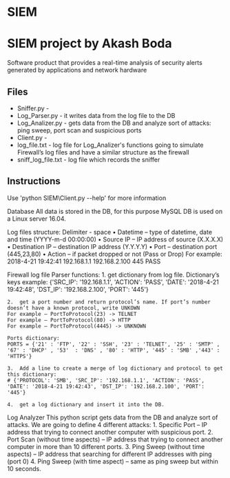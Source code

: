 # SIEM
SIEM project by Akash Boda
============================
Software product that provides a real-time analysis of security alerts generated by applications and network hardware

Files
-----
- Sniffer.py -
- Log_Parser.py - it writes data from the log file to the DB
- Log_Analizer.py - gets data from the DB and analyze sort of attacks: ping sweep, port scan and suspicious ports
- Client.py -
- log_file.txt - log file for Log_Analizer's functions
 going to simulate Firewall’s log files and have a similar structure as the firewall
- sniff_log_file.txt - log file which records the sniffer

Instructions
------------
Use 'python SIEM\Client.py --help' for more information

Database
    All data is stored in the DB, for this purpose MySQL DB is used on a Linux server 16.04.

Log files structure:
    Delimiter - space
    •	Datetime – type of datetime, date and time (YYYY-m-d 00:00:00)
    •	Source IP – IP address of source (X.X.X.X)
    •	Destination IP – destination IP address (Y.Y.Y.Y)
    •	Port – destination port (445,23,80)
    •	Action – if packet dropped or not (Pass or Drop)
    For example:
    2018-4-21 19:42:41 192.168.1.1 192.168.2.100 445 PASS


Firewall log file Parser functions:
    1.	get dictionary from log file. Dictionary’s keys example:
    {'SRC_IP': '192.168.1.1', 'ACTION': 'PASS', 'DATE': '2018-4-21 19:42:48', 'DST_IP': '192.168.2.100', 'PORT': '445'}

    2.	get a port number and return protocol’s name. If port’s number doesn’t have a known protocol, write UNKOWN
    For example – PortToProtocol(23) -> TELNET
    For example – PortToProtocol(80) -> HTTP
    For example – PortToProtocol(4445) -> UNKNOWN

    Ports dictionary:
    PORTS = {'21' : 'FTP', '22' : 'SSH', '23' : 'TELNET', '25' : 'SMTP' , '67' : 'DHCP' , '53'  : 'DNS' , '80' : 'HTTP', '445' : 'SMB' ,'443' : 'HTTPS'}

    3.	Add a line to create a merge of log dictionary and protocol to get this dictionary:
    # {'PROTOCOL': 'SMB', 'SRC_IP': '192.168.1.1', 'ACTION': 'PASS', 'DATE': '2018-4-21 19:42:43', 'DST_IP': '192.168.2.100', 'PORT': '445'}

    4.	get a log dictionary and insert it into the DB.

Log Analyzer
    This python script gets data from the DB and analyze sort of attacks. We are going to define 4 different attacks:
    1.	Specific Port – IP address that trying to connect another computer with suspicious port.
    2.	Port Scan (without time aspects) – IP address that trying to connect another computer in more than 10 different ports.
    3.	Ping Sweep (without time aspects) – IP address that searching for different IP addresses with ping (port 0)
    4.	Ping Sweep (with time aspect) – same as ping sweep but within 10 seconds.
